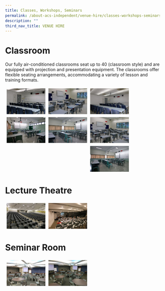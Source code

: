 ```yaml
---
title: Classes, Workshops, Seminars
permalink: /about-acs-independent/venue-hire/classes-workshops-seminars/
description: ""
third_nav_title: VENUE HIRE
---
```

# Classroom

Our fully air-conditioned classrooms seat up to 40 (classroom style) and are equipped with projection and presentation equipment. The classrooms offer flexible seating arrangements, accommodating a variety of lesson and training formats.

<a href="/images/About%20ACS(I)/Venue%20Hire/Classes,%20Workshops,%20Seminars/Class-Room-IB-BLock_02-300x200.jpg"><img src="/images/About%20ACS(I)/Venue%20Hire/Classes,%20Workshops,%20Seminars/Class-Room-IB-BLock_02-300x200.jpg" style="width:25%;float:left;padding:5px"></a>
<a href="/images/About%20ACS(I)/Venue%20Hire/Classes,%20Workshops,%20Seminars/Class-Room-Junior-BLock_01-300x200.jpg"><img src="/images/About%20ACS(I)/Venue%20Hire/Classes,%20Workshops,%20Seminars/Class-Room-Junior-BLock_01-300x200.jpg" style="width:25%;float:left;padding:5px"></a>
<a href="/images/About%20ACS(I)/Venue%20Hire/Classes,%20Workshops,%20Seminars/Class-Room-IB-BLock_01-300x200.jpg"><img src="/images/About%20ACS(I)/Venue%20Hire/Classes,%20Workshops,%20Seminars/Class-Room-IB-BLock_01-300x200.jpg" style="width:25%;float:left;padding:5px"></a>
<a href="/images/About%20ACS(I)/Venue%20Hire/Classes,%20Workshops,%20Seminars/Class-Room-Secon-Block_02-e1458273521812.jpg"><img src="/images/About%20ACS(I)/Venue%20Hire/Classes,%20Workshops,%20Seminars/Class-Room-Secon-Block_02-e1458273521812.jpg" style="width:25%;float:left;padding:5px"></a>
<a href="/images/About%20ACS(I)/Venue%20Hire/Classes,%20Workshops,%20Seminars/Class-Room-Secon-Block_01-e1458273545344.jpg"><img src="/images/About%20ACS(I)/Venue%20Hire/Classes,%20Workshops,%20Seminars/Class-Room-Secon-Block_01-e1458273545344.jpg" style="width:25%;float:left;padding:5px"></a>
<a href="/images/About%20ACS(I)/Venue%20Hire/Classes,%20Workshops,%20Seminars/Class-Room-Junior-BLock_02-300x200.jpg"><img src="/images/About%20ACS(I)/Venue%20Hire/Classes,%20Workshops,%20Seminars/Class-Room-Junior-BLock_02-300x200.jpg" style="width:25%;float:left;padding:5px"></a>
<a href="/images/About%20ACS(I)/Venue%20Hire/Classes,%20Workshops,%20Seminars/Class-Room-Secon-Block_03-e1458273503647.jpg"><img src="/images/About%20ACS(I)/Venue%20Hire/Classes,%20Workshops,%20Seminars/Class-Room-Secon-Block_03-e1458273503647.jpg" style="width:25%;float:left;padding:5px"></a>
<br clear="left">


# Lecture Theatre

<a href="/images/About%20ACS(I)/Venue%20Hire/Classes,%20Workshops,%20Seminars/LT1_01-5-300x200.jpg"><img src="/images/About%20ACS(I)/Venue%20Hire/Classes,%20Workshops,%20Seminars/LT1_01-5-300x200.jpg" style="width:25%;float:left;padding:5px"></a>
<a href="/images/About%20ACS(I)/Venue%20Hire/Classes,%20Workshops,%20Seminars/LT4_02-1-300x200.jpg"><img src="/images/About%20ACS(I)/Venue%20Hire/Classes,%20Workshops,%20Seminars/LT4_02-1-300x200.jpg" style="width:25%;float:left;padding:5px"></a>
<br clear="left">

# Seminar Room

<a href="/images/About%20ACS(I)/Venue%20Hire/Classes,%20Workshops,%20Seminars/Humanities-Room_02-300x200.jpg"><img src="/images/About%20ACS(I)/Venue%20Hire/Classes,%20Workshops,%20Seminars/Humanities-Room_02-300x200.jpg" style="width:25%;float:left;padding:5px"></a>
<a href="/images/About%20ACS(I)/Venue%20Hire/Classes,%20Workshops,%20Seminars/Humanities-Room_01-300x200.jpg"><img src="/images/About%20ACS(I)/Venue%20Hire/Classes,%20Workshops,%20Seminars/Humanities-Room_01-300x200.jpg" style="width:25%;float:left;padding:5px"></a>
<br clear="left">